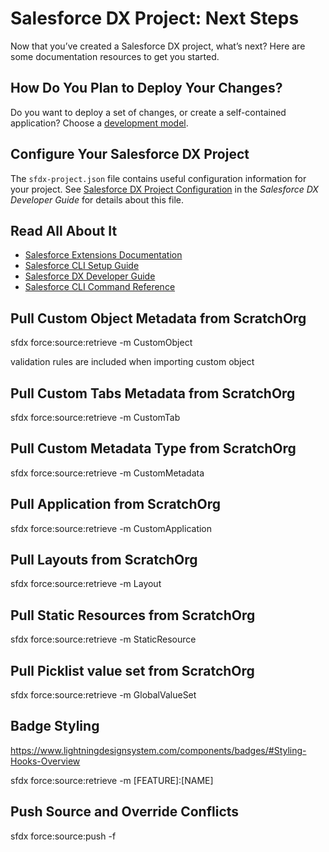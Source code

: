 # Salesforce DX Project: Next Steps

Now that you’ve created a Salesforce DX project, what’s next? Here are some documentation resources to get you started.

## How Do You Plan to Deploy Your Changes?

Do you want to deploy a set of changes, or create a self-contained application? Choose a [development model](https://developer.salesforce.com/tools/vscode/en/user-guide/development-models).

## Configure Your Salesforce DX Project

The `sfdx-project.json` file contains useful configuration information for your project. See [Salesforce DX Project Configuration](https://developer.salesforce.com/docs/atlas.en-us.sfdx_dev.meta/sfdx_dev/sfdx_dev_ws_config.htm) in the _Salesforce DX Developer Guide_ for details about this file.

## Read All About It

- [Salesforce Extensions Documentation](https://developer.salesforce.com/tools/vscode/)
- [Salesforce CLI Setup Guide](https://developer.salesforce.com/docs/atlas.en-us.sfdx_setup.meta/sfdx_setup/sfdx_setup_intro.htm)
- [Salesforce DX Developer Guide](https://developer.salesforce.com/docs/atlas.en-us.sfdx_dev.meta/sfdx_dev/sfdx_dev_intro.htm)
- [Salesforce CLI Command Reference](https://developer.salesforce.com/docs/atlas.en-us.sfdx_cli_reference.meta/sfdx_cli_reference/cli_reference.htm)

## Pull Custom Object Metadata from ScratchOrg

sfdx force:source:retrieve -m CustomObject

validation rules are included when importing custom object

## Pull Custom Tabs Metadata from ScratchOrg

sfdx force:source:retrieve -m CustomTab

## Pull Custom Metadata Type from ScratchOrg

sfdx force:source:retrieve -m CustomMetadata

## Pull Application from ScratchOrg

sfdx force:source:retrieve -m CustomApplication

## Pull Layouts from ScratchOrg

sfdx force:source:retrieve -m Layout

## Pull Static Resources from ScratchOrg

sfdx force:source:retrieve -m StaticResource

## Pull Picklist value set from ScratchOrg

sfdx force:source:retrieve -m GlobalValueSet


## Badge Styling

https://www.lightningdesignsystem.com/components/badges/#Styling-Hooks-Overview

sfdx force:source:retrieve -m [FEATURE]:[NAME]

## Push Source and Override Conflicts
sfdx force:source:push -f
